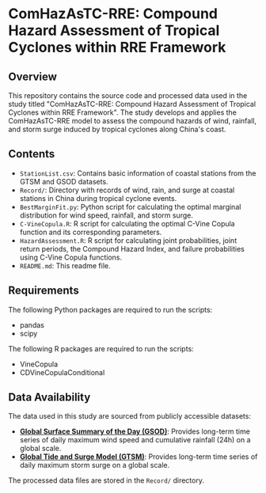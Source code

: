 # ComHazAsTC-RRE: Compound Hazard Assessment of Tropical Cyclones within RRE Framework

## Overview

This repository contains the source code and processed data used in the study titled "ComHazAsTC-RRE: Compound Hazard Assessment of Tropical Cyclones within RRE Framework". The study develops and applies the ComHazAsTC-RRE model to assess the compound hazards of wind, rainfall, and storm surge induced by tropical cyclones along China's coast.

## Contents

- `StationList.csv`: Contains basic information of coastal stations from the GTSM and GSOD datasets.
- `Record/`: Directory with records of wind, rain, and surge at coastal stations in China during tropical cyclone events.
- `BestMarginFit.py`: Python script for calculating the optimal marginal distribution for wind speed, rainfall, and storm surge.
- `C-VineCopula.R`: R script for calculating the optimal C-Vine Copula function and its corresponding parameters.
- `HazardAssessment.R`: R script for calculating joint probabilities, joint return periods, the Compound Hazard Index, and failure probabilities using C-Vine Copula functions.
- `README.md`: This readme file.

## Requirements

The following Python packages are required to run the scripts:

- pandas
- scipy

The following R packages are required to run the scripts:

- VineCopula
- CDVineCopulaConditional

## Data Availability 

The data used in this study are sourced from publicly accessible datasets:

- **[Global Surface Summary of the Day (GSOD)](https://www.ncei.noaa.gov/access/metadata/landing-page/bin/iso?id=gov.noaa.ncdc:C00516)**: Provides long-term time series of daily maximum wind speed and cumulative rainfall (24h) on a global scale.
- **[Global Tide and Surge Model (GTSM)](https://cds.climate.copernicus.eu/cdsapp#!/dataset/sis-water-level-change-timeseries-cmip6)**: Provides long-term time series of daily maximum storm surge on a global scale.

The processed data files are stored in the `Record/` directory.
